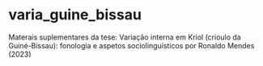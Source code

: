 # varia_guine_bissau
Materais suplementares da tese: Variação interna em Kriol (crioulo da Guiné-Bissau):  fonologia e aspetos sociolinguísticos  por Ronaldo Mendes (2023)
